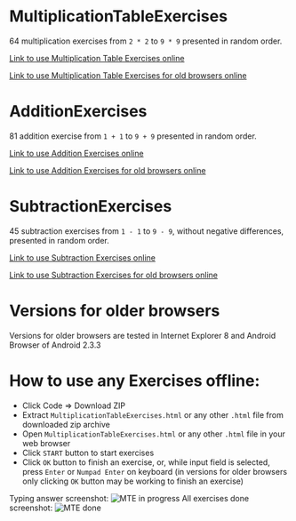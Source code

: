 # MultiplicationTableExercises
64 multiplication exercises from `2 * 2` to `9 * 9` presented in random order.

[Link to use Multiplication Table Exercises online](https://telvannichad.github.io/MultiplicationTableExercises/MultiplicationTableExercises.html)

[Link to use Multiplication Table Exercises for old browsers online](https://telvannichad.github.io/MultiplicationTableExercises/MTEforOldBrowsers.html)

# AdditionExercises
81 addition exercise from `1 + 1` to `9 + 9` presented in random order.

[Link to use Addition Exercises online](https://telvannichad.github.io/MultiplicationTableExercises/AdditionExercises.html)

[Link to use Addition Exercises for old browsers online](https://telvannichad.github.io/MultiplicationTableExercises/AEforOldBrowsers.html)

# SubtractionExercises
45 subtraction exercises from `1 - 1` to `9 - 9`, without negative differences, presented in random order.

[Link to use Subtraction Exercises online](https://telvannichad.github.io/MultiplicationTableExercises/SubtractionExercises.html)

[Link to use Subtraction Exercises for old browsers online](https://telvannichad.github.io/MultiplicationTableExercises/SEforOldBrowsers.html)

# Versions for older browsers
Versions for older browsers are tested in Internet Explorer 8 and Android Browser of Android 2.3.3

# How to use any Exercises offline:
* Click Code => Download ZIP
* Extract `MultiplicationTableExercises.html` or any other `.html` file from downloaded zip archive
* Open `MultiplicationTableExercises.html` or any other `.html` file in your web browser
* Click `START` button to start exercises
* Click `OK` button to finish an exercise, or, while input field is selected, press `Enter` or `Numpad Enter` on keyboard (in versions for older browsers only clicking `OK` button may be working to finish an exercise)

Typing answer screenshot:
![MTE in progress](https://user-images.githubusercontent.com/87497218/129223947-67e1efc2-dca8-4c36-b4c1-6a348a17c9ae.jpg)
All exercises done screenshot:
![MTE done](https://user-images.githubusercontent.com/87497218/129223967-d71bce1a-aeee-4fec-8a10-8af99ff075e1.jpg)
